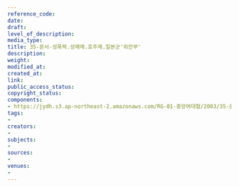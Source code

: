 ```yaml
---
reference_code: 
date: 
draft: 
level_of_description: 
media_type: 
title: 35-문서-성폭력.성매매.호주제.일본군'위안부'
description: 
weight: 
modified_at: 
created_at: 
link: 
public_access_status: 
copyright_status: 
components:
- https://jydh.s3.ap-northeast-2.amazonaws.com/RG-01-중앙여대협/2003/35-문서-성폭력.성매매.호주제.일본군'위안부'.pdf
tags:
- 
creators:
- 
subjects:
- 
sources:
- 
venues:
- 
---
```


